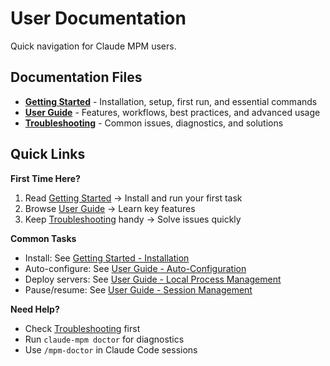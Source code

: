 # User Documentation

Quick navigation for Claude MPM users.

## Documentation Files

- **[Getting Started](getting-started.md)** - Installation, setup, first run, and essential commands
- **[User Guide](user-guide.md)** - Features, workflows, best practices, and advanced usage
- **[Troubleshooting](troubleshooting.md)** - Common issues, diagnostics, and solutions

## Quick Links

**First Time Here?**
1. Read [Getting Started](getting-started.md) → Install and run your first task
2. Browse [User Guide](user-guide.md) → Learn key features
3. Keep [Troubleshooting](troubleshooting.md) handy → Solve issues quickly

**Common Tasks**
- Install: See [Getting Started - Installation](getting-started.md#installation)
- Auto-configure: See [User Guide - Auto-Configuration](user-guide.md#auto-configuration)
- Deploy servers: See [User Guide - Local Process Management](user-guide.md#local-process-management)
- Pause/resume: See [User Guide - Session Management](user-guide.md#session-management)

**Need Help?**
- Check [Troubleshooting](troubleshooting.md) first
- Run `claude-mpm doctor` for diagnostics
- Use `/mpm-doctor` in Claude Code sessions
